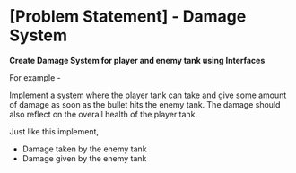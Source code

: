 # [Problem Statement] - Damage System

**Create Damage System for player and enemy tank using Interfaces**

For example -

Implement a system where the player tank can take and give some amount of damage as soon as the bullet hits the enemy tank. The damage should also reflect on the overall health of the player tank.

Just like this implement,

- Damage taken by the enemy tank
- Damage given by the enemy tank
